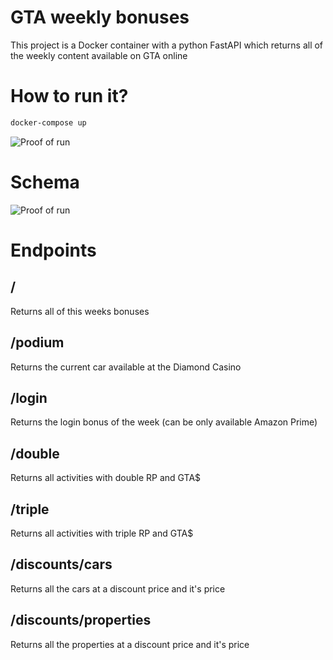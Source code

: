 # GTA weekly bonuses

This project is a Docker container with a python FastAPI which returns all of the weekly content available on GTA online

# How to run it?

```bash
docker-compose up
````

![Proof of run](images/CMD.png)


# Schema

![Proof of run](images/schema.png)

# Endpoints

## /

Returns all of this weeks bonuses

## /podium

Returns the current car available at the Diamond Casino

## /login

Returns the login bonus of the week (can be only available Amazon Prime)

## /double

Returns all activities with double RP and GTA$

## /triple

Returns all activities with triple RP and GTA$

## /discounts/cars

Returns all the cars at a discount price and it's price

## /discounts/properties

Returns all the properties at a discount price and it's price
